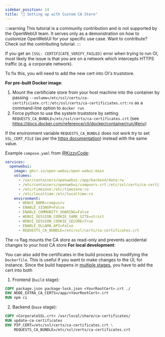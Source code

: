 ```yaml
---
sidebar_position: 14
title: "🛃 Setting up with Custom CA Store"
---
```


:::warning
This tutorial is a community contribution and is not supported by the OpenWebUI team. It serves only as a demonstration on how to customize OpenWebUI for your specific use case. Want to contribute? Check out the contributing tutorial.
:::

If you get an `[SSL: CERTIFICATE_VERIFY_FAILED]` error when trying to run OI, most likely the issue is that you are on a network which intercepts HTTPS traffic (e.g. a corporate network).

To fix this, you will need to add the new cert into OI's truststore.

**For pre-built Docker image**:

1. Mount the certificiate store from your host machine into the container by passing `--volume=/etc/ssl/certs/ca-certificiate.crt:/etc/ssl/certs/ca-certificiates.crt:ro` as a command-line option to `docker run`
2. Force python to use the system truststore by setting `REQUESTS_CA_BUNDLE=/etc/ssl/certs/ca-certificates.crt` (see https://docs.docker.com/reference/cli/docker/container/run/#env)

If the environment variable `REQUESTS_CA_BUNDLE` does not work try to set `SSL_CERT_FILE` (as per the [httpx documentation](https://www.python-httpx.org/environment_variables/#ssl_cert_file)) instead with the same value.

Example `compose.yaml` from [@KizzyCode](https://github.com/open-webui/open-webui/issues/1398#issuecomment-2258463210):

```yaml
services:
  openwebui:
    image: ghcr.io/open-webui/open-webui:main
    volumes:
      - /var/containers/openwebui:/app/backend/data:rw
      - /etc/containers/openwebui/compusrv.crt:/etc/ssl/certs/ca-certificates.crt:ro
      - /etc/timezone:/etc/timezone:ro
      - /etc/localtime:/etc/localtime:ro
    environment:
      - WEBUI_NAME=compusrv
      - ENABLE_SIGNUP=False
      - ENABLE_COMMUNITY_SHARING=False
      - WEBUI_SESSION_COOKIE_SAME_SITE=strict
      - WEBUI_SESSION_COOKIE_SECURE=True
      - ENABLE_OLLAMA_API=False
      - REQUESTS_CA_BUNDLE=/etc/ssl/certs/ca-certificates.crt
```

The `ro` flag mounts the CA store as read-only and prevents accidental changes to your host CA store
**For local development**:

You can also add the certificates in the build process by modifying the `Dockerfile`. This is useful if you want to make changes to the UI, for instance.
Since the build happens in [multiple stages](https://docs.docker.com/build/building/multi-stage/), you have to add the cert into both

1. Frontend (`build` stage):

```dockerfile
COPY package.json package-lock.json <YourRootCert>.crt ./
ENV NODE_EXTRA_CA_CERTS=/app/<YourRootCert>.crt
RUN npm ci
```

2. Backend (`base` stage):

```dockerfile
COPY <CorporateSSL.crt> /usr/local/share/ca-certificates/
RUN update-ca-certificates
ENV PIP_CERT=/etc/ssl/certs/ca-certificates.crt \
    REQUESTS_CA_BUNDLE=/etc/ssl/certs/ca-certificates.crt
```
